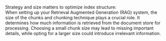 Strategy and size matters to optimize index structure:  
When setting up your Retrieval Augmented Generation (RAG) system, the size of the chunks and chunking technique plays a crucial role. It determines how much information is retrieved from the document store for processing. Choosing a small chunk size may lead to missing important details, while opting for a larger size could introduce irrelevant information.  